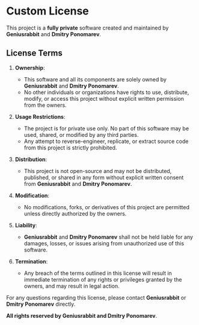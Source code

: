 # Custom License

This project is a **fully private** software created and maintained by **Geniusrabbit** and **Dmitry Ponomarev**.

## License Terms

1. **Ownership**:
   - This software and all its components are solely owned by **Geniusrabbit** and **Dmitry Ponomarev**.
   - No other individuals or organizations have rights to use, distribute, modify, or access this project without explicit written permission from the owners.

2. **Usage Restrictions**:
   - The project is for private use only. No part of this software may be used, shared, or modified by any third parties.
   - Any attempt to reverse-engineer, replicate, or extract source code from this project is strictly prohibited.

3. **Distribution**:
   - This project is not open-source and may not be distributed, published, or shared in any form without explicit written consent from **Geniusrabbit** and **Dmitry Ponomarev**.

4. **Modification**:
   - No modifications, forks, or derivatives of this project are permitted unless directly authorized by the owners.

5. **Liability**:
   - **Geniusrabbit** and **Dmitry Ponomarev** shall not be held liable for any damages, losses, or issues arising from unauthorized use of this software.

6. **Termination**:
   - Any breach of the terms outlined in this license will result in immediate termination of any rights or privileges granted by the owners, and may result in legal action.

For any questions regarding this license, please contact **Geniusrabbit** or **Dmitry Ponomarev** directly.

**All rights reserved by Geniusrabbit and Dmitry Ponomarev**.
